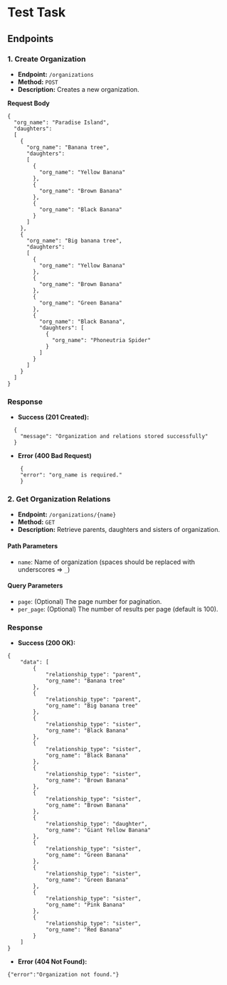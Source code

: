 # Test Task

## Endpoints

### 1. Create Organization
* **Endpoint:** `/organizations`
* **Method:** `POST`
* **Description:** Creates a new organization.

**Request Body**

```
{
  "org_name": "Paradise Island",
  "daughters": 
  [
    {
      "org_name": "Banana tree",
      "daughters":
      [
        {
          "org_name": "Yellow Banana"
        },
        {
          "org_name": "Brown Banana"
        },
        {
          "org_name": "Black Banana"
        }
      ]
    },
    {
      "org_name": "Big banana tree",
      "daughters": 
      [
        {
          "org_name": "Yellow Banana"
        },
        {
          "org_name": "Brown Banana"
        },
        {
          "org_name": "Green Banana"
        },
        {
          "org_name": "Black Banana",
          "daughters": [
            {
              "org_name": "Phoneutria Spider"
            }
          ]
        }
      ]
    }
  ]
}

```

### **Response**

* **Success (201 Created):**
```
  {
    "message": "Organization and relations stored successfully"
  }
```

* **Error (400 Bad Request)**

```
    {
    "error": "org_name is required."
    }
```

### 2. Get Organization Relations

* **Endpoint:** `/organizations/{name}`
* **Method:** `GET`
* **Description:** Retrieve parents, daughters and sisters of organization.

#### Path Parameters
* `name`: Name of organization (spaces should be replaced with underscores => `_`)

#### Query Parameters
* `page`: (Optional) The page number for pagination.
* `per_page`: (Optional) The number of results per page (default is 100).

### **Response**

* **Success (200 OK):**

```
{
    "data": [
        {
            "relationship_type": "parent",
            "org_name": "Banana tree"
        },
        {
            "relationship_type": "parent",
            "org_name": "Big banana tree"
        },
        {
            "relationship_type": "sister",
            "org_name": "Black Banana"
        },
        {
            "relationship_type": "sister",
            "org_name": "Black Banana"
        },
        {
            "relationship_type": "sister",
            "org_name": "Brown Banana"
        },
        {
            "relationship_type": "sister",
            "org_name": "Brown Banana"
        },
        {
            "relationship_type": "daughter",
            "org_name": "Giant Yellow Banana"
        },
        {
            "relationship_type": "sister",
            "org_name": "Green Banana"
        },
        {
            "relationship_type": "sister",
            "org_name": "Green Banana"
        },
        {
            "relationship_type": "sister",
            "org_name": "Pink Banana"
        },
        {
            "relationship_type": "sister",
            "org_name": "Red Banana"
        }
    ]
}

```

* **Error (404 Not Found):**
```
{"error":"Organization not found."}
```
